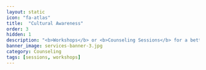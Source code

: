 ```yaml
---
layout: static
icon: "fa-atlas"
title:  "Cultural Awareness"
order: 3
hidden: 1
description: "<b>Workshops</b> or <b>Counseling Sessions</b> for a better understanding of your <i>cultural experiences</i> and how to handle them."
banner_image: services-banner-3.jpg
category: Counseling
tags: [sessions, workshops]
---
```

